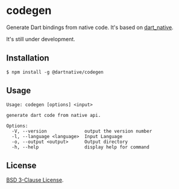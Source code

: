 # codegen

Generate Dart bindings from native code. It's based on [dart_native](https://pub.dev/packages/dart_native).

It's still under development.

## Installation

```
$ npm install -g @dartnative/codegen
```

## Usage

```
Usage: codegen [options] <input>

generate dart code from native api.

Options:
  -V, --version              output the version number
  -l, --language <language>  Input Language
  -o, --output <output>      Output directory
  -h, --help                 display help for command
```

## License

[BSD 3-Clause License](https://github.com/dart-native/codegen/blob/master/LICENSE).